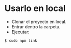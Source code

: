Usarlo en local
===============

 - Clonar el proyecto en local.
 - Entrar dentro la carpeta.
 - Ejecutar: 
```bash
$ sudo npm link
```
